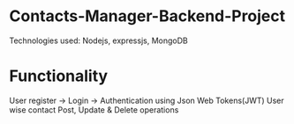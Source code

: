 # Contacts-Manager-Backend-Project
Technologies used: Nodejs, expressjs, MongoDB

# Functionality
User register -> Login -> Authentication using Json Web Tokens(JWT)
User wise contact Post, Update & Delete operations
